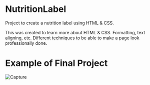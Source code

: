 # NutritionLabel

Project to create a nutrition label using HTML & CSS.

This was created to learn more about HTML & CSS. Formatting, text aligning, etc. Different techniques to be able to make a page look professionally done.

# Example of Final Project

![Capture](https://user-images.githubusercontent.com/57235371/193958224-463d2e28-91f5-4356-87eb-0cc16cf49193.PNG)
